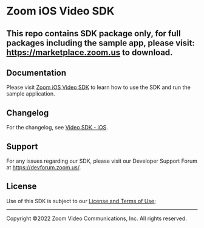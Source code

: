 # Zoom iOS Video SDK

## **This repo contains SDK package only, for full packages including the sample app, please visit: https://marketplace.zoom.us to download.**

## Documentation
Please visit [Zoom iOS Video SDK](https://marketplace.zoom.us/docs/sdk/video/ios) to learn how to use the SDK and run the sample application.

## Changelog

For the changelog, see [Video SDK - iOS](https://marketplace.zoom.us/docs/changelog#labels/video-sdk-i-os).

## Support

For any issues regarding our SDK, please visit our Developer Support Forum at https://devforum.zoom.us/.

## License

Use of this SDK is subject to our [License and Terms of Use](https://explore.zoom.us/docs/en-us/video-sdk-terms.html);

---
Copyright ©2022 Zoom Video Communications, Inc. All rights reserved.
